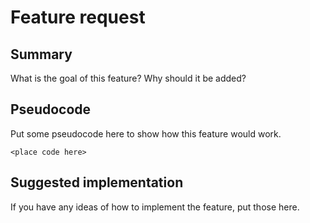 # Feature request

## Summary

What is the goal of this feature? Why should it be added?

## Pseudocode

Put some pseudocode here to show how this feature would work.
```
<place code here>
```

## Suggested implementation

If you have any ideas of how to implement the feature, put those
here.

